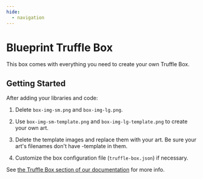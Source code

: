 ```yaml
---
hide:
  - navigation
---
```


# Blueprint Truffle Box

This box comes with everything you need to create your own Truffle Box.

## Getting Started

After adding your libraries and code:

1. Delete `box-img-sm.png` and `box-img-lg.png`.

2. Use `box-img-sm-template.png` and `box-img-lg-template.png` to create your own art.

3. Delete the template images and replace them with your art. Be sure your art's filenames don't have -template in them.

4. Customize the box configuration file (`truffle-box.json`) if necessary.

See [the Truffle Box section of our documentation](https://trufflesuite.com/docs/truffle/advanced/creating-a-truffle-box.html) for more info.
